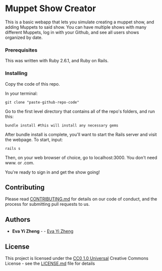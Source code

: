 # Muppet Show Creator

This is a basic webapp that lets you simulate creating a muppet show, and adding Muppets to said show. You can have multiple shows with many different Muppets, log in with your Github, and see all users shows organized by date.


### Prerequisites

This was written with Ruby 2.6.1, and Ruby on Rails. 

### Installing
    
Copy the code of this repo.

In your terminal:

    git clone "paste-github-repo-code"

Go to the first level directory that contains all of the repo's folders, and run this:

    bundle install #this will install any necessary gems

After bundle install is complete, you'll want to start the Rails server and visit the webpage. To start, input:

    rails s

Then, on your web browser of choice, go to localhost:3000. You don't need www. or .com. 

You're ready to sign in and get the show going!

    

## Contributing

Please read [CONTRIBUTING.md](CONTRIBUTING.md) for details on our code
of conduct, and the process for submitting pull requests to us.


## Authors
 - **Eva Yi Zheng** -  -
    [Eva Yi Zheng](https://github.com/yizheng1709)

## License

This project is licensed under the [CC0 1.0 Universal](LICENSE.md)
Creative Commons License - see the [LICENSE.md](LICENSE.md) file for
details